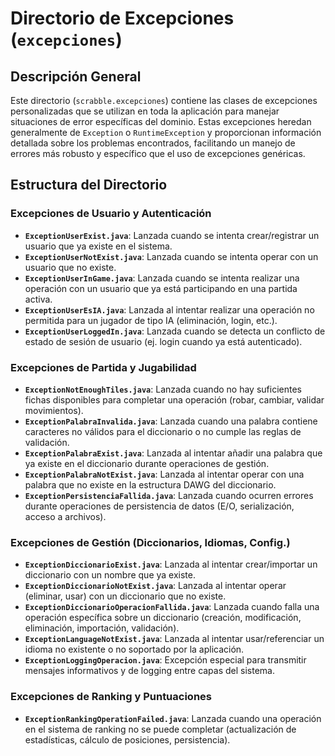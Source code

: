 # Directorio de Excepciones (`excepciones`)

## Descripción General

Este directorio (`scrabble.excepciones`) contiene las clases de excepciones personalizadas que se utilizan en toda la aplicación para manejar situaciones de error específicas del dominio. Estas excepciones heredan generalmente de `Exception` o `RuntimeException` y proporcionan información detallada sobre los problemas encontrados, facilitando un manejo de errores más robusto y específico que el uso de excepciones genéricas.

## Estructura del Directorio

### Excepciones de Usuario y Autenticación

-   **`ExceptionUserExist.java`**: Lanzada cuando se intenta crear/registrar un usuario que ya existe en el sistema.
-   **`ExceptionUserNotExist.java`**: Lanzada cuando se intenta operar con un usuario que no existe.
-   **`ExceptionUserInGame.java`**: Lanzada cuando se intenta realizar una operación con un usuario que ya está participando en una partida activa.
-   **`ExceptionUserEsIA.java`**: Lanzada al intentar realizar una operación no permitida para un jugador de tipo IA (eliminación, login, etc.).
-   **`ExceptionUserLoggedIn.java`**: Lanzada cuando se detecta un conflicto de estado de sesión de usuario (ej. login cuando ya está autenticado).

### Excepciones de Partida y Jugabilidad

-   **`ExceptionNotEnoughTiles.java`**: Lanzada cuando no hay suficientes fichas disponibles para completar una operación (robar, cambiar, validar movimientos).
-   **`ExceptionPalabraInvalida.java`**: Lanzada cuando una palabra contiene caracteres no válidos para el diccionario o no cumple las reglas de validación.
-   **`ExceptionPalabraExist.java`**: Lanzada al intentar añadir una palabra que ya existe en el diccionario durante operaciones de gestión.
-   **`ExceptionPalabraNotExist.java`**: Lanzada al intentar operar con una palabra que no existe en la estructura DAWG del diccionario.
-   **`ExceptionPersistenciaFallida.java`**: Lanzada cuando ocurren errores durante operaciones de persistencia de datos (E/O, serialización, acceso a archivos).

### Excepciones de Gestión (Diccionarios, Idiomas, Config.)

-   **`ExceptionDiccionarioExist.java`**: Lanzada al intentar crear/importar un diccionario con un nombre que ya existe.
-   **`ExceptionDiccionarioNotExist.java`**: Lanzada al intentar operar (eliminar, usar) con un diccionario que no existe.
-   **`ExceptionDiccionarioOperacionFallida.java`**: Lanzada cuando falla una operación específica sobre un diccionario (creación, modificación, eliminación, importación, validación).
-   **`ExceptionLanguageNotExist.java`**: Lanzada al intentar usar/referenciar un idioma no existente o no soportado por la aplicación.
-   **`ExceptionLoggingOperacion.java`**: Excepción especial para transmitir mensajes informativos y de logging entre capas del sistema.

### Excepciones de Ranking y Puntuaciones

-   **`ExceptionRankingOperationFailed.java`**: Lanzada cuando una operación en el sistema de ranking no se puede completar (actualización de estadísticas, cálculo de posiciones, persistencia).